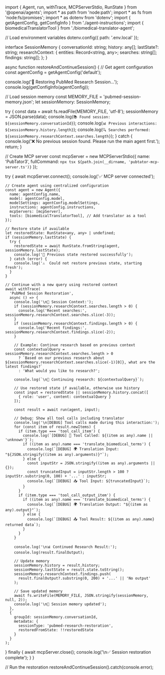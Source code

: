 import { Agent, run, withTrace, MCPServerStdio, RunState } from '@openai/agents';
import * as path from 'node:path';
import * as fs from 'node:fs/promises';
import * as dotenv from 'dotenv';
import { getAgentConfig, getConfigInfo } from './agent-instructions';
import { biomedicalTranslatorTool } from './biomedical-translator-agent';

// Load environment variables
dotenv.config({ path: '.env.local' });

interface SessionMemory {
  conversationId: string;
  history: any[];
  lastState?: string;
  researchContext: {
    entities: Record<string, any>;
    searches: string[];
    findings: string[];
  };
}

async function restoreAndContinueSession() {
  // Get agent configuration
  const agentConfig = getAgentConfig('default');

  console.log('🔄 Restoring PubMed Research Session...');
  console.log(getConfigInfo(agentConfig));

  // Load session memory
  const MEMORY_FILE = 'pubmed-session-memory.json';
  let sessionMemory: SessionMemory;

  try {
    const data = await fs.readFile(MEMORY_FILE, 'utf-8');
    sessionMemory = JSON.parse(data);
    console.log(`📚 Found session: ${sessionMemory.conversationId}`);
    console.log(`📊 Previous interactions: ${sessionMemory.history.length}`);
    console.log(`🔍 Searches performed: ${sessionMemory.researchContext.searches.length}`);
  } catch {
    console.log('❌ No previous session found. Please run the main agent first.');
    return;
  }

  // Create MCP server
  const mcpServer = new MCPServerStdio({
    name: 'PubTator3',
    fullCommand: `npx tsx ${path.join(__dirname, 'pubtator-mcp-server.ts')}`
  });

  try {
    await mcpServer.connect();
    console.log('✅ MCP server connected');

    // Create agent using centralized configuration
    const agent = new Agent({
      name: agentConfig.name,
      model: agentConfig.model,
      modelSettings: agentConfig.modelSettings,
      instructions: agentConfig.instructions,
      mcpServers: [mcpServer],
      tools: [biomedicalTranslatorTool], // Add translator as a tool
    });

    // Restore state if available
    let restoredState: RunState<any, any> | undefined;
    if (sessionMemory.lastState) {
      try {
        restoredState = await RunState.fromString(agent, sessionMemory.lastState);
        console.log('🔄 Previous state restored successfully');
      } catch (error) {
        console.log('⚠️  Could not restore previous state, starting fresh');
      }
    }

    // Continue with a new query using restored context
    await withTrace(
      'PubMed Session Restoration',
      async () => {
        console.log('\n🧠 Session Context:');
        if (sessionMemory.researchContext.searches.length > 0) {
          console.log('Recent searches:', sessionMemory.researchContext.searches.slice(-3));
        }
        if (sessionMemory.researchContext.findings.length > 0) {
          console.log('Recent findings:', sessionMemory.researchContext.findings.slice(-2));
        }

        // Example: Continue research based on previous context
        const contextualQuery = sessionMemory.researchContext.searches.length > 0 
          ? `Based on our previous research about ${sessionMemory.researchContext.searches.slice(-1)[0]}, what are the latest findings?`
          : 'What would you like to research?';

        console.log(`\n🔬 Continuing research: ${contextualQuery}`);

        // Use restored state if available, otherwise use history
        const input = restoredState || sessionMemory.history.concat([
          { role: 'user', content: contextualQuery }
        ]);

        const result = await run(agent, input);

        // Debug: Show all tool calls including translator
        console.log('\n[DEBUG] Tool calls made during this interaction:');
        for (const item of result.newItems) {
          if (item.type === 'tool_call_item') {
            console.log(`[DEBUG] 🔧 Tool Called: ${(item as any).name || 'unknown'}`);
            if ((item as any).name === 'translate_biomedical_terms') {
              console.log(`[DEBUG] 🌍 Translation Input: "${JSON.stringify((item as any).arguments)}"`);
            } else {
              const inputStr = JSON.stringify((item as any).arguments || {});
              const truncatedInput = inputStr.length > 100 ? inputStr.substring(0, 100) + '...' : inputStr;
              console.log(`[DEBUG] 📥 Tool Input: ${truncatedInput}`);
            }
          }
          if (item.type === 'tool_call_output_item') {
            if ((item as any).name === 'translate_biomedical_terms') {
              console.log(`[DEBUG] 🌍 Translation Output: "${(item as any).output}"`);
            } else {
              console.log(`[DEBUG] 📤 Tool Result: ${(item as any).name} returned data`);
            }
          }
        }

        console.log('\n📊 Continued Research Result:');
        console.log(result.finalOutput);

        // Update memory
        sessionMemory.history = result.history;
        sessionMemory.lastState = result.state.toString();
        sessionMemory.researchContext.findings.push(
          result.finalOutput?.substring(0, 200) + '...' || 'No output'
        );

        // Save updated memory
        await fs.writeFile(MEMORY_FILE, JSON.stringify(sessionMemory, null, 2));
        console.log('\n💾 Session memory updated');
      },
      {
        groupId: sessionMemory.conversationId,
        metadata: {
          sessionType: 'pubmed-research-restoration',
          restoredFromState: !!restoredState
        }
      }
    );

  } finally {
    await mcpServer.close();
    console.log('\n✅ Session restoration complete');
  }
}

// Run the restoration
restoreAndContinueSession().catch(console.error);
